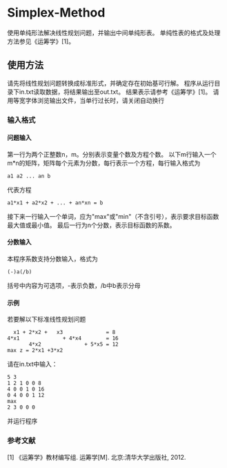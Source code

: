 # Simplex-Method

使用单纯形法解决线性规划问题，并输出中间单纯形表。
单纯性表的格式及处理方法参见《运筹学》[1]。

## 使用方法

请先将线性规划问题转换成标准形式，并确定存在初始基可行解。
程序从运行目录下in.txt读取数据，将结果输出至out.txt。
结果表示请参考《运筹学》[1]。
请用等宽字体浏览输出文件，当单行过长时，请关闭自动换行

### 输入格式

#### 问题输入

第一行为两个正整数n，m。分别表示变量个数及方程个数。
以下m行输入一个m*n的矩阵，矩阵每个元素为分数，每行表示一个方程，每行输入格式为

    a1 a2 ... an b

代表方程

    a1*x1 + a2*x2 + ... + an*xn = b

接下来一行输入一个单词，应为"max"或"min"（不含引号），表示要求目标函数最大值或最小值。
最后一行为n个分数，表示目标函数的系数。

#### 分数输入

本程序系数支持分数输入，格式为

    (-)a(/b)

括号中内容为可选项，-表示负数，/b中b表示分母

#### 示例

若要解以下标准线性规划问题

      x1 + 2*x2 +   x3              = 8
    4*x1              + 4*x4        = 16
           4*x2              + 5*x5 = 12
    max z = 2*x1 +3*x2

请在in.txt中输入：

    5 3
    1 2 1 0 0 8
    4 0 0 1 0 16
    0 4 0 0 1 12
    max
    2 3 0 0 0

并运行程序

### 参考文献

[1] 《运筹学》教材编写组. 运筹学[M]. 北京:清华大学出版社, 2012.
